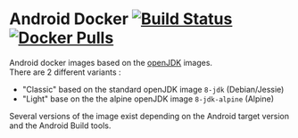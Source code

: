 # Android Docker [![Build Status](https://travis-ci.org/d-fournier/android-docker.svg?branch=master)](https://travis-ci.org/d-fournier/android-docker) [![Docker Pulls](https://img.shields.io/docker/pulls/donovanfournier/android.svg)](https://hub.docker.com/r/donovanfournier/android/)

Android docker images based on the [openJDK](https://hub.docker.com/_/openjdk/) images.  
There are 2 different variants :
- "Classic" based on the standard openJDK image `8-jdk` (Debian/Jessie)
- "Light" base on the the alpine openJDK image `8-jdk-alpine` (Alpine)

Several versions of the image exist depending on the Android target version and the Android Build tools.
